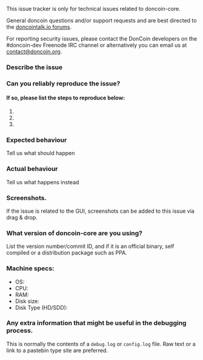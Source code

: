 <!--- Remove sections that do not apply -->

This issue tracker is only for technical issues related to doncoin-core.

General doncoin questions and/or support requests and are best directed to the [doncointalk.io forums](https://doncointalk.io/).

For reporting security issues, please contact the DonCoin developers on the #doncoin-dev Freenode IRC channel or alternatively you can email us at contact@doncoin.org.

### Describe the issue

### Can you reliably reproduce the issue?
#### If so, please list the steps to reproduce below:
1.
2.
3.

### Expected behaviour
Tell us what should happen

### Actual behaviour
Tell us what happens instead

### Screenshots.
If the issue is related to the GUI, screenshots can be added to this issue via drag & drop.

### What version of doncoin-core are you using?
List the version number/commit ID, and if it is an official binary, self compiled or a distribution package such as PPA.

### Machine specs:
- OS:
- CPU:
- RAM:
- Disk size:
- Disk Type (HD/SDD):

### Any extra information that might be useful in the debugging process.
This is normally the contents of a `debug.log` or `config.log` file. Raw text or a link to a pastebin type site are preferred.
